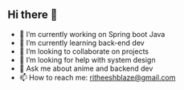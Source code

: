 ## Hi there 👋

- 🔭 I’m currently working on Spring boot Java
- 🌱 I’m currently learning back-end dev
- 👯 I’m looking to collaborate on projects
- 🤔 I’m looking for help with system design
- 💬 Ask me about anime and backend dev
- 📫 How to reach me: ritheeshblaze@gmail.com
